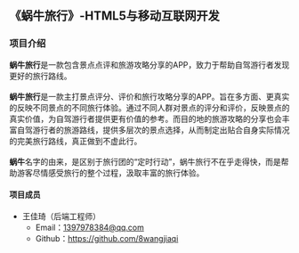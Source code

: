 ## 《蜗牛旅行》-HTML5与移动互联网开发
### 项目介绍
**蜗牛旅行**是一款包含景点点评和旅游攻略分享的APP，致力于帮助自驾游行者发现更好的旅行路线。
<br>
<br>**蜗牛旅行**是一款主打景点评分、评价和旅行攻略分享的APP。旨在多方面、更真实的反映不同景点的不同旅行体验。通过不同人群对景点的评分和评价，反映景点的真实价值，为自驾游行者提供更有价值的参考。而目的地的旅游攻略的分享也会丰富自驾游行者的旅游路线，提供多层次的景点选择，从而制定出贴合自身实际情况的完美旅行路线，真正做到不虚此行。
<br>
<br>**蜗牛**名字的由来，是区别于旅行团的“定时行动”，蜗牛旅行不在乎走得快，而是帮助游客尽情感受旅行的整个过程，汲取丰富的旅行体验。
#### 项目成员
- 王佳琦（后端工程师）
    - Email：1397978384@qq.com
    - Github：https://github.com/8wangjiaqi
